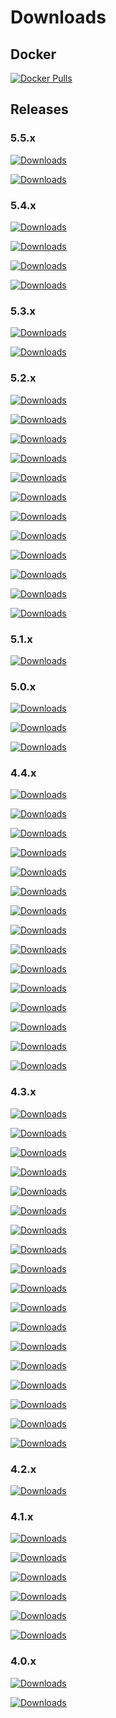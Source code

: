 # Downloads

## Docker

[![Docker Pulls](https://img.shields.io/docker/pulls/52north/sos)](https://hub.docker.com/r/52north/sos)

## Releases

### 5.5.x

[![Downloads](https://img.shields.io/github/downloads/52North/SOS/v5.5.1/total)](https://github.com/52North/SOS/releases/tag/v5.5.1)

[![Downloads](https://img.shields.io/github/downloads/52North/SOS/v5.5.0/total)](https://github.com/52North/SOS/releases/tag/v5.5.0)

### 5.4.x

[![Downloads](https://img.shields.io/github/downloads/52North/SOS/v5.4.3/total)](https://github.com/52North/SOS/releases/tag/v5.4.3)

[![Downloads](https://img.shields.io/github/downloads/52North/SOS/v5.4.2/total)](https://github.com/52North/SOS/releases/tag/v5.4.2)

[![Downloads](https://img.shields.io/github/downloads/52North/SOS/v5.4.1/total)](https://github.com/52North/SOS/releases/tag/v5.4.1)

[![Downloads](https://img.shields.io/github/downloads/52North/SOS/v5.4.0/total)](https://github.com/52North/SOS/releases/tag/v5.4.0)

### 5.3.x

[![Downloads](https://img.shields.io/github/downloads/52North/SOS/v5.3.1/total)](https://github.com/52North/SOS/releases/tag/v5.3.1)

[![Downloads](https://img.shields.io/github/downloads/52North/SOS/v5.3.0/total)](https://github.com/52North/SOS/releases/tag/v5.3.0)

### 5.2.x

[![Downloads](https://img.shields.io/github/downloads/52North/SOS/v5.2.11/total)](https://github.com/52North/SOS/releases/tag/v5.2.11)

[![Downloads](https://img.shields.io/github/downloads/52North/SOS/v5.2.10/total)](https://github.com/52North/SOS/releases/tag/v5.2.10)

[![Downloads](https://img.shields.io/github/downloads/52North/SOS/v5.2.9/total)](https://github.com/52North/SOS/releases/tag/v5.2.9)

[![Downloads](https://img.shields.io/github/downloads/52North/SOS/v5.2.8/total)](https://github.com/52North/SOS/releases/tag/v5.2.8)

[![Downloads](https://img.shields.io/github/downloads/52North/SOS/v5.2.7/total)](https://github.com/52North/SOS/releases/tag/v5.2.7)

[![Downloads](https://img.shields.io/github/downloads/52North/SOS/v5.2.6/total)](https://github.com/52North/SOS/releases/tag/v5.2.6)

[![Downloads](https://img.shields.io/github/downloads/52North/SOS/v5.2.5/total)](https://github.com/52North/SOS/releases/tag/v5.2.5)

[![Downloads](https://img.shields.io/github/downloads/52North/SOS/v5.2.4/total)](https://github.com/52North/SOS/releases/tag/v5.2.4)

[![Downloads](https://img.shields.io/github/downloads/52North/SOS/v5.2.3/total)](https://github.com/52North/SOS/releases/tag/v5.2.3)

[![Downloads](https://img.shields.io/github/downloads/52North/SOS/v5.2.2/total)](https://github.com/52North/SOS/releases/tag/v5.2.2)

[![Downloads](https://img.shields.io/github/downloads/52North/SOS/v5.2.1/total)](https://github.com/52North/SOS/releases/tag/v5.2.1)

[![Downloads](https://img.shields.io/github/downloads/52North/SOS/v5.2.0/total)](https://github.com/52North/SOS/releases/tag/v5.2.0)

### 5.1.x

[![Downloads](https://img.shields.io/github/downloads/52North/SOS/v5.1.0/total)](https://github.com/52North/SOS/releases/tag/v5.1.0)

### 5.0.x

[![Downloads](https://img.shields.io/github/downloads/52North/SOS/v5.0.2/total)](https://github.com/52North/SOS/releases/tag/v5.0.2)

[![Downloads](https://img.shields.io/github/downloads/52North/SOS/v5.0.1/total)](https://github.com/52North/SOS/releases/tag/v5.0.1)

[![Downloads](https://img.shields.io/github/downloads/52North/SOS/v5.0.0/total)](https://github.com/52North/SOS/releases/tag/v5.0.0)

### 4.4.x

[![Downloads](https://img.shields.io/github/downloads/52North/SOS/v4.4.15/total)](https://github.com/52North/SOS/releases/tag/v4.4.15)

[![Downloads](https://img.shields.io/github/downloads/52North/SOS/v4.4.14/total)](https://github.com/52North/SOS/releases/tag/v4.4.14)

[![Downloads](https://img.shields.io/github/downloads/52North/SOS/v4.4.13/total)](https://github.com/52North/SOS/releases/tag/v4.4.13)

[![Downloads](https://img.shields.io/github/downloads/52North/SOS/v4.4.12/total)](https://github.com/52North/SOS/releases/tag/v4.4.12)

[![Downloads](https://img.shields.io/github/downloads/52North/SOS/v4.4.10/total)](https://github.com/52North/SOS/releases/tag/v4.4.10)

[![Downloads](https://img.shields.io/github/downloads/52North/SOS/v4.4.9/total)](https://github.com/52North/SOS/releases/tag/v4.4.9)

[![Downloads](https://img.shields.io/github/downloads/52North/SOS/v4.4.8/total)](https://github.com/52North/SOS/releases/tag/v4.4.8)

[![Downloads](https://img.shields.io/github/downloads/52North/SOS/v4.4.7/total)](https://github.com/52North/SOS/releases/tag/v4.4.7)

[![Downloads](https://img.shields.io/github/downloads/52North/SOS/v4.4.6/total)](https://github.com/52North/SOS/releases/tag/v4.4.6)

[![Downloads](https://img.shields.io/github/downloads/52North/SOS/v4.4.5/total)](https://github.com/52North/SOS/releases/tag/v4.4.5)

[![Downloads](https://img.shields.io/github/downloads/52North/SOS/v4.4.4/total)](https://github.com/52North/SOS/releases/tag/v4.4.4)

[![Downloads](https://img.shields.io/github/downloads/52North/SOS/v4.4.3/total)](https://github.com/52North/SOS/releases/tag/v4.4.3)

[![Downloads](https://img.shields.io/github/downloads/52North/SOS/v4.4.2/total)](https://github.com/52North/SOS/releases/tag/v4.4.2)

[![Downloads](https://img.shields.io/github/downloads/52North/SOS/v4.4.1/total)](https://github.com/52North/SOS/releases/tag/v4.4.1)

[![Downloads](https://img.shields.io/github/downloads/52North/SOS/v4.4.0/total)](https://github.com/52North/SOS/releases/tag/v4.4.0)

### 4.3.x

[![Downloads](https://img.shields.io/github/downloads/52North/SOS/v4.3.16/total)](https://github.com/52North/SOS/releases/tag/v4.3.16)

[![Downloads](https://img.shields.io/github/downloads/52North/SOS/v4.3.15/total)](https://github.com/52North/SOS/releases/tag/v4.3.15)

[![Downloads](https://img.shields.io/github/downloads/52North/SOS/v4.3.14/total)](https://github.com/52North/SOS/releases/tag/v4.3.14)

[![Downloads](https://img.shields.io/github/downloads/52North/SOS/v4.3.13/total)](https://github.com/52North/SOS/releases/tag/v4.3.13)

[![Downloads](https://img.shields.io/github/downloads/52North/SOS/v4.3.12/total)](https://github.com/52North/SOS/releases/tag/v4.3.12)

[![Downloads](https://img.shields.io/github/downloads/52North/SOS/v4.3.11/total)](https://github.com/52North/SOS/releases/tag/v4.3.11)

[![Downloads](https://img.shields.io/github/downloads/52North/SOS/v4.3.10/total)](https://github.com/52North/SOS/releases/tag/v4.3.10)

[![Downloads](https://img.shields.io/github/downloads/52North/SOS/v4.3.9/total)](https://github.com/52North/SOS/releases/tag/v4.3.9)

[![Downloads](https://img.shields.io/github/downloads/52North/SOS/4.3.8/total)](https://github.com/52North/SOS/releases/tag/4.3.8)

[![Downloads](https://img.shields.io/github/downloads/52North/SOS/4.3.7/total)](https://github.com/52North/SOS/releases/tag/4.3.7)

[![Downloads](https://img.shields.io/github/downloads/52North/SOS/4.3.6.1/total)](https://github.com/52North/SOS/releases/tag/4.3.6.1)

[![Downloads](https://img.shields.io/github/downloads/52North/SOS/4.3.6/total)](https://github.com/52North/SOS/releases/tag/4.3.6)

[![Downloads](https://img.shields.io/github/downloads/52North/SOS/4.3.5/total)](https://github.com/52North/SOS/releases/tag/4.3.5)

[![Downloads](https://img.shields.io/github/downloads/52North/SOS/4.3.4/total)](https://github.com/52North/SOS/releases/tag/4.3.4)

[![Downloads](https://img.shields.io/github/downloads/52North/SOS/4.3.3/total)](https://github.com/52North/SOS/releases/tag/4.3.3)

[![Downloads](https://img.shields.io/github/downloads/52North/SOS/4.3.2/total)](https://github.com/52North/SOS/releases/tag/4.3.2)

[![Downloads](https://img.shields.io/github/downloads/52North/SOS/4.3.1/total)](https://github.com/52North/SOS/releases/tag/4.3.1)

[![Downloads](https://img.shields.io/github/downloads/52North/SOS/4.3.0/total)](https://github.com/52North/SOS/releases/tag/4.3.0)

### 4.2.x

[![Downloads](https://img.shields.io/github/downloads/52North/SOS/4.2.0/total)](https://github.com/52North/SOS/releases/tag/4.2.0)

### 4.1.x

[![Downloads](https://img.shields.io/github/downloads/52North/SOS/4.1.5/total)](https://github.com/52North/SOS/releases/tag/4.1.5)

[![Downloads](https://img.shields.io/github/downloads/52North/SOS/4.1.4/total)](https://github.com/52North/SOS/releases/tag/4.1.4)

[![Downloads](https://img.shields.io/github/downloads/52North/SOS/4.1.3/total)](https://github.com/52North/SOS/releases/tag/4.1.3)

[![Downloads](https://img.shields.io/github/downloads/52North/SOS/4.1.2/total)](https://github.com/52North/SOS/releases/tag/4.1.2)

[![Downloads](https://img.shields.io/github/downloads/52North/SOS/4.1.1/total)](https://github.com/52North/SOS/releases/tag/4.1.1)

[![Downloads](https://img.shields.io/github/downloads/52North/SOS/4.1.0/total)](https://github.com/52North/SOS/releases/tag/4.1.0)

### 4.0.x

[![Downloads](https://img.shields.io/github/downloads/52North/SOS/4.0.1/total)](https://github.com/52North/SOS/releases/tag/4.0.1)

[![Downloads](https://img.shields.io/github/downloads/52North/SOS/4.0.0/total)](https://github.com/52North/SOS/releases/tag/4.0.0)
